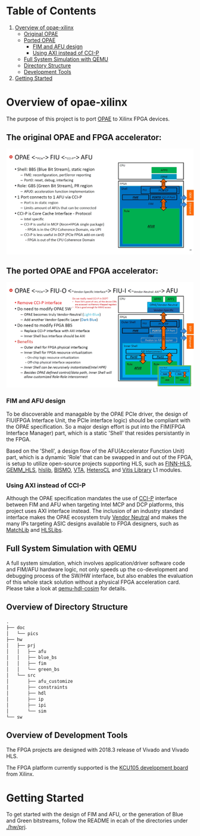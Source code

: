 <span style="display: inline-block;">

# Table of Contents
1. [Overview of opae-xilinx](#overviewopaex)
    - [Original OPAE](#overviewopaeorig)
    - [Ported OPAE](#overviewopaeport)
        - [FIM and AFU design](#overviewopaeportfimandafu)
        - [Using AXI instead of CCI-P](#overviewopaeportaxivsccip)
    - [Full System Simulation with QEMU](#overviewqemusim)
    - [Directory Structure](#overviewdirstr)
    - [Development Tools](#overviewdevtools)
2. [Getting Started](#gettingstarted)

<a name="overviewopaex"></a>
# Overview of opae-xilinx
The purpose of this project is to port [OPAE](https://01.org/opae) to Xilinx FPGA devices. 

<a name="overviewopaeorig"></a>
## The original OPAE and FPGA accelerator:
![Alt text](./doc/pics/OPAE_1.jpg)

<a name="overviewopaeport"></a>
## The ported OPAE and FPGA accelerator:
![Alt text](./doc/pics/OPAE_3.jpg)

<a name="overviewopaeportfimandafu"></a>
### FIM and AFU design
To be discoverable and managable by the OPAE PCIe driver, the design of FIU(FPGA Interface Unit, the PCIe interface logic) should be compliant with the OPAE specification. So a major design effort is put into the FIM(FPGA Interface Manager) part, which is a static 'Shell' that resides persistantly in the FPGA. 

Based on the 'Shell', a design flow of the AFU(Accelerator Function Unit) part, which is a dynamic 'Role' that can be swapped in and out of the FPGA, is setup to utilize open-source projects supporting HLS, such as [FINN-HLS](https://github.com/xilinx/finn-hlslib), [GEMM_HLS](https://github.com/spcl/gemm_hls), [hlslib](https://github.com/definelicht/hlslib), [BISMO](https://github.com/EECS-NTNU/bismo), [VTA](https://github.com/apache/incubator-tvm/tree/master/vta), [HeteroCL](https://github.com/cornell-zhang/heterocl) and [Vitis Library](https://github.com/Xilinx/Vitis_Libraries) L1 modules.

<a name="overviewopaeportaxivsccip"></a>
### Using AXI instead of CCI-P
Although the OPAE specification mandates the use of [CCI-P](https://01.org/sites/default/files/downloads/opae/cci-p-mpf-overview.pdf) interface between FIM and AFU when targeting Intel MCP and DCP platforms, this project uses AXI interface instead. The inclusion of an industry standard interface makes the OPAE ecosystem truly [Vendor Neutral](https://github.com/RSPwFPGAs/opae-xilinx/wiki/The-evolution-to-Vendor-Neutral-OPAE) and makes the many IPs targeting ASIC designs available to FPGA designers, such as [MatchLib](https://github.com/NVlabs/matchlib) and [HLSLibs](https://github.com/hlslibs).

<a name="overviewqemusim"></a>
## Full System Simulation with QEMU
A full system simulation, which involves application/driver software code and FIM/AFU hardware logic, not only speeds up the co-development and debugging process of the SW/HW interface, but also enables the evaluation of this whole stack solution without a physical FPGA acceleration card. Please take a look at [qemu-hdl-cosim](https://github.com/RSPwFPGAs/qemu-hdl-cosim) for details.

<a name="overviewdirstr"></a>
## Overview of Directory Structure
```
.
├── doc
│   └── pics
├── hw
│   ├── prj
│   │   ├── afu
│   │   ├── blue_bs
│   │   ├── fim
│   │   └── green_bs
│   └── src
│       ├── afu_customize
│       ├── constraints
│       ├── hdl
│       ├── ip
│       ├── ipi
│       └── sim
└── sw
```

<a name="overviewdevtools"></a>
## Overview of Development Tools
The FPGA projects are designed with 2018.3 release of Vivado and Vivado HLS.

The FPGA platform currently supported is the [KCU105 development board](https://www.xilinx.com/products/boards-and-kits/kcu105.html) from Xilinx.

<a name="gettingstarted"></a>
# Getting Started
To get started with the design of FIM and AFU, or the generation of Blue and Green bitstreams, follow the README in ecah of the directories under [./hw/prj](./hw/prj/).

